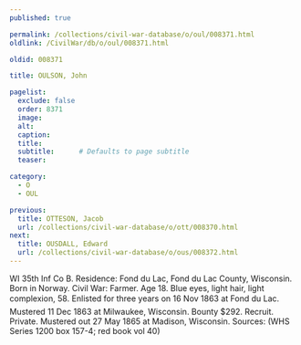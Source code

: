 ```yaml
---
published: true

permalink: /collections/civil-war-database/o/oul/008371.html
oldlink: /CivilWar/db/o/oul/008371.html

oldid: 008371

title: OULSON, John

pagelist:
  exclude: false
  order: 8371
  image: 
  alt:
  caption:
  title:
  subtitle:      # Defaults to page subtitle
  teaser:

category: 
  - O 
  - OUL

previous:
  title: OTTESON, Jacob
  url: /collections/civil-war-database/o/ott/008370.html  
next:
  title: OUSDALL, Edward
  url: /collections/civil-war-database/o/ous/008372.html   
---
```

WI 35th Inf Co B. Residence: Fond du Lac, Fond du Lac County, Wisconsin. Born in Norway. Civil War: Farmer. Age 18. Blue eyes, light hair, light complexion, 5&#146;8&#148;. Enlisted for three years on 16 Nov 1863 at Fond du Lac. Mustered 11 Dec 1863 at Milwaukee, Wisconsin. Bounty $292. Recruit. Private. Mustered out 27 May 1865 at Madison, Wisconsin. Sources: (WHS Series 1200 box 157-4; red book vol 40)
